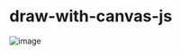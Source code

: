 # draw-with-canvas-js
![image](https://user-images.githubusercontent.com/73960495/157223595-41ec87fd-2992-4c27-b079-0176385334f6.png)
